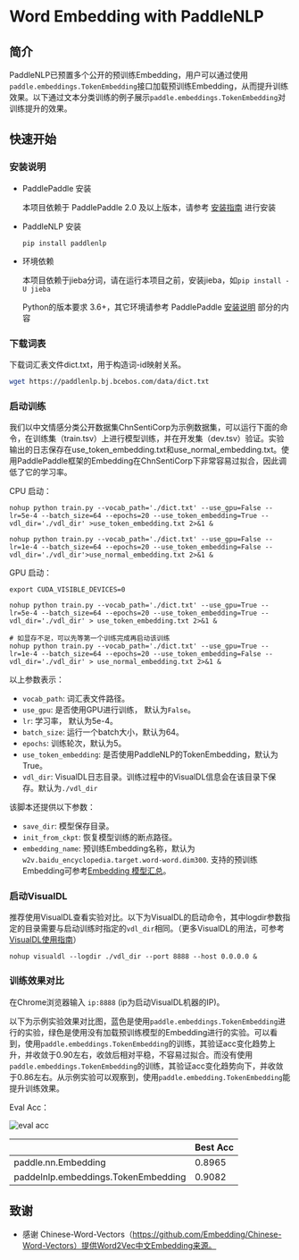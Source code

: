# Word Embedding with PaddleNLP

## 简介

PaddleNLP已预置多个公开的预训练Embedding，用户可以通过使用`paddle.embeddings.TokenEmbedding`接口加载预训练Embedding，从而提升训练效果。以下通过文本分类训练的例子展示`paddle.embeddings.TokenEmbedding`对训练提升的效果。


## 快速开始

### 安装说明

* PaddlePaddle 安装

   本项目依赖于 PaddlePaddle 2.0 及以上版本，请参考 [安装指南](http://www.paddlepaddle.org/#quick-start) 进行安装

* PaddleNLP 安装

   ```shell
   pip install paddlenlp
   ```

* 环境依赖

   本项目依赖于jieba分词，请在运行本项目之前，安装jieba，如`pip install -U jieba`

   Python的版本要求 3.6+，其它环境请参考 PaddlePaddle [安装说明](https://www.paddlepaddle.org.cn/install/quick/zh/2.0rc-linux-docker) 部分的内容

### 下载词表

下载词汇表文件dict.txt，用于构造词-id映射关系。

```bash
wget https://paddlenlp.bj.bcebos.com/data/dict.txt
```

### 启动训练

我们以中文情感分类公开数据集ChnSentiCorp为示例数据集，可以运行下面的命令，在训练集（train.tsv）上进行模型训练，并在开发集（dev.tsv）验证。实验输出的日志保存在use_token_embedding.txt和use_normal_embedding.txt。使用PaddlePaddle框架的Embedding在ChnSentiCorp下非常容易过拟合，因此调低了它的学习率。

CPU 启动：

```
nohup python train.py --vocab_path='./dict.txt' --use_gpu=False --lr=5e-4 --batch_size=64 --epochs=20 --use_token_embedding=True --vdl_dir='./vdl_dir' >use_token_embedding.txt 2>&1 &

nohup python train.py --vocab_path='./dict.txt' --use_gpu=False --lr=1e-4 --batch_size=64 --epochs=20 --use_token_embedding=False --vdl_dir='./vdl_dir'>use_normal_embedding.txt 2>&1 &
```

GPU 启动：
```
export CUDA_VISIBLE_DEVICES=0

nohup python train.py --vocab_path='./dict.txt' --use_gpu=True --lr=5e-4 --batch_size=64 --epochs=20 --use_token_embedding=True --vdl_dir='./vdl_dir' > use_token_embedding.txt 2>&1 &

# 如显存不足，可以先等第一个训练完成再启动该训练
nohup python train.py --vocab_path='./dict.txt' --use_gpu=True --lr=1e-4 --batch_size=64 --epochs=20 --use_token_embedding=False --vdl_dir='./vdl_dir' > use_normal_embedding.txt 2>&1 &
```

以上参数表示：

* `vocab_path`: 词汇表文件路径。
* `use_gpu`: 是否使用GPU进行训练， 默认为`False`。
* `lr`: 学习率， 默认为5e-4。
* `batch_size`: 运行一个batch大小，默认为64。
* `epochs`: 训练轮次，默认为5。
* `use_token_embedding`: 是否使用PaddleNLP的TokenEmbedding，默认为True。
* `vdl_dir`: VisualDL日志目录。训练过程中的VisualDL信息会在该目录下保存。默认为`./vdl_dir`

该脚本还提供以下参数：

* `save_dir`: 模型保存目录。
* `init_from_ckpt`: 恢复模型训练的断点路径。
* `embedding_name`: 预训练Embedding名称，默认为`w2v.baidu_encyclopedia.target.word-word.dim300`. 支持的预训练Embedding可参考[Embedding 模型汇总](../../docs/embeddings.md)。

### 启动VisualDL

推荐使用VisualDL查看实验对比。以下为VisualDL的启动命令，其中logdir参数指定的目录需要与启动训练时指定的`vdl_dir`相同。（更多VisualDL的用法，可参考[VisualDL使用指南](https://github.com/PaddlePaddle/VisualDL#2-launch-panel)）

```
nohup visualdl --logdir ./vdl_dir --port 8888 --host 0.0.0.0 &
```

### 训练效果对比

在Chrome浏览器输入 `ip:8888` (ip为启动VisualDL机器的IP)。

以下为示例实验效果对比图，蓝色是使用`paddle.embeddings.TokenEmbedding`进行的实验，绿色是使用没有加载预训练模型的Embedding进行的实验。可以看到，使用`paddle.embeddings.TokenEmbedding`的训练，其验证acc变化趋势上升，并收敛于0.90左右，收敛后相对平稳，不容易过拟合。而没有使用`paddle.embeddings.TokenEmbedding`的训练，其验证acc变化趋势向下，并收敛于0.86左右。从示例实验可以观察到，使用`paddle.embedding.TokenEmbedding`能提升训练效果。

Eval Acc：

![eval acc](https://user-images.githubusercontent.com/16698950/102076935-79ac5480-3e43-11eb-81f8-6e509c394fbf.png)

|                                     |    Best Acc    |
| ------------------------------------| -------------  |
| paddle.nn.Embedding                 |    0.8965      |
| paddelnlp.embeddings.TokenEmbedding |    0.9082      |

## 致谢
- 感谢 Chinese-Word-Vectors（https://github.com/Embedding/Chinese-Word-Vectors）提供Word2Vec中文Embedding来源。
